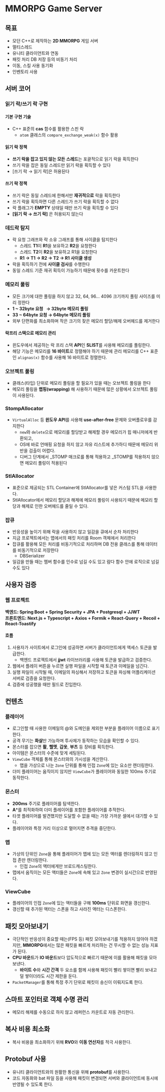 # MMORPG Game Server

## 목표

- 모던 C++로 제작하는 **2D MMORPG** 게임 서버
- 멀티스레드
- 유니티 클라이언트와 연동
- 패킷 처리 DB 저장 등의 비동기 처리
- 이동, 스킬 사용 동기화
- 인벤토리 사용

## 서버 코어

### 읽기 락/쓰기 락 구현

#### 기본 구현 기술
- C++ 표준의 **cas** 함수를 활용한 스핀 락
  - `atom` 클래스의 `compare_exchange_weak(x)` 함수 활용

#### 읽기 락 정책
- **쓰기 락을 잡고 있지 않는 모든 스레드**는 포괄적으로 읽기 락을 획득한다
- 쓰기 락을 잡은 동일 스레드만 읽기 락을 획득할 수 있다
- [쓰기 락 → 읽기 락]은 허용된다

#### 쓰기 락 정책
- 쓰기 락은 동일 스레드에 한해서만 **재귀적으로** 락을 획득한다
- 쓰기 락을 획득하면 다른 스레드가 쓰기 락을 획득할 수 없다
- 락 플래그가 **EMPTY** 상태일 때만 쓰기 락을 획득할 수 있다
- **[읽기 락 → 쓰기 락]** 은 허용되지 않는다

### 데드락 탐지
- 락 요청 그래프와 락 소유 그래프를 통해 사이클을 탐지한다
  - 스레드 **T1**이 **R1**을 보유하고 **R2**을 요청한다
  - 스레드 **T2**이 **R2**을 보유하고 R1을 요청한다
  - **R1 → T1 → R2 → T2 → R1 사이클 생성**
- 락을 획득하기 전에 **사이클 검사**를 수행한다
- 동일 스레드 기준 재귀 획득이 가능하기 때문에 횟수를 카운트한다

### 메모리 풀링
- 모든 크기에 대한 풀링을 하지 않고 32, 64, 96... 4096 크기까지 풀링 사이즈를 미리 정한다
- **1 ~ 32byte 요청 &nbsp;&nbsp;→ 32byte 메모리 풀링**
- **33 ~ 64byte 요청  → 64byte 메모리 풀링**
- 외부 단편화를 최소화하며 작은 크기의 잦은 메모리 할당/해제 오버헤드를 제거한다

#### 락프리 스택으로 메모리 관리
- 윈도우에서 제공하는 락 프리 스택 **API**인 **SLIST**를 사용해 메모리를 풀링한다.
- 해당 기능은 메모리를 **16 바이트**로 정렬해야 하기 때문에 관리 메모리를 C++ 표준인 `alignas(x)` 함수를 사용해 16 바이트로 정렬한다.

### 오브젝트 풀링
- 클래스(타입) 단위로 메모리 풀링을 할 필요가 있을 때는 오브젝트 풀링을 한다
- 메모리 풀링을 **랩핑(wrapping)** 해 사용하기 때문에 많은 상황에서 오브젝트 풀링이 사용된다.

### StompAllocator
- `VirtualAlloc` 등 **윈도우 API**를 사용해 **use-after-free** 문제와 오버플로우를 감지한다
  - `new`와 `delete`으로 메모리를 할당받고 해제할 경우 메모리가 힙 매니저에게 반환되고,
  - OS에 바로 언매핑 요청을 하지 않고 자유 리스트에 추가하디 때문에 메모리 위반을 검출이 어렵다.
  - 디버그 단계에서 _STOMP 매크로를 통해 적용하고 _STOMP를 적용하지 않으면 메모리 풀링이 적용된다

### StlAllocator
- 표준으로 제공되는 STL Container에 StlAllocator를 넣은 커스텀 STL을 사용한다.
- StlAllocator에서 메모리 할당과 해제에 메모리 풀링이 사용되기 때문에 메모리 할당과 해제로 인한 오버헤드를 줄일 수 있다.

### 잡큐
- 반응성을 높이기 위해 락을 사용하지 않고 일감을 큐에서 순차 처리한다
- 지금 프로젝트에서는 맵에서의 패킷 처리를 Room 객체에서 처리한다
- 잡큐를 활용해 모든 처리를 비동기적으로 처리하며 DB 전용 클래스를 통해 데이터를 비동기적으로 저장한다
  - DBSerializer
- 일감을 만들 때는 멤버 함수를 인수로 넘길 수도 있고 람다 함수 안에 로직으로 넘길 수도 있다

## 사용자 검증
### 웹 프로젝트
**백엔드: Spring Boot + Spring Security + JPA + Postgresql + JJWT**  
**프론트엔드: Next.js + Typescript + Axios + Formik + React-Query + Recoil + React-Toastify**

#### 흐름
1. 사용자가 사이트에서 로그인에 성공하면 서버가 클라이언트에게 액세스 토큰을 발급한다.
    - 백엔드 프로젝트에서 **jjwt** 라이브러리를 사용해 토큰을 발급하고 검증한다.
2. 웹에서 플레이 버튼을 누르면 실행 파일을 시작할 때 토큰과 이메일을 넘긴다.
3. 실행 파일이 시작될 때, 이메일의 파싱해서 저장하고 토큰을 파싱해 어플리케이션 서버로 검증을 요청한다.
4. 검증에 성공했을 때만 필드로 진입한다.

## 컨텐츠
### 플레이어
- 로그인할 때 사용한 이메일의 @와 도메인을 제외한 부분을 플레이어 이름으로 표기한다.
- 공격 무기는 **화살**만 가능하며 투사체가 동작하는 모습을 확인할 수 있다.
- 몬스터를 잡으면 **활**, **헬멧**, **갑옷**, **부츠** 등 장비를 획득한다.
- 아이템은 몬스터의 수준에 맞게 세팅된다.
- `ViewCube` 객체를 통해 몬스터와의 가시성을 계산한다.
  - 맵을 가상으로 나눈 `Zone` 단위를 통해 인접 `Zone`에 있는 요소만 렌더링한다.
- 더미 플레이어는 움직이지 않지만 `ViewCube`가 플레이어와 동일한 100ms 주기로 동작한다.

### 몬스터
- **200ms** 주기로 플레이어를 탐색한다.
- **A***를 최적화하여 더미 플레이어를 포함한 플레이어를 추적한다.
- 타겟 플레이어를 발견했지만 도달할 수 없을 때는 가장 가까운 셀에서 대기할 수 있다.
- 플레이어와 특정 거리 이상으로 멀어지면 추격을 중단한다.

### 맵
- 가상의 단위인 `Zone`을 통해 플레이어가 맵에 있는 모든 액터를 렌더링하지 않고 인접 존만 렌더링한다.
  - 인접 `Zone`의 액터에게만 브로드캐스팅한다.
- 맵에서 움직이는 모든 액터들은 `Zone`에 속해 있고 `Zone` 변경이 실시간으로 반영된다.

### ViewCube
- 플레이어의 인접 `Zone`에 있는 액터들을 구해 **100ms** 단위로 화면을 갱신한다.
- 갱신할 때 추가된 액터는 스폰을 하고 사라진 액터는 디스폰한다.

## 패킷 모아보내기
- 극단적인 반응성이 중요할 때는(FPS 등) 패킷 모아보내기를 적용하지 않아야 하겠지만, **MMORPG**에서는 많은 패킷을 빠르게 처리하는 건 무시할 수 없는 성능 지표가 된다.
- **CPU 바운드**가 **IO 바운드**보다 압도적으로 빠르기 때문에 이를 활용해 패킷을 모아보낸다.
  - **바이트 수**와 **시간 간격** 두 요소를 함께 사용해 패킷이 빨리 쌓이면 빨리 보내고 덜 쌓이더라도 시간 제한을 둔다.
- `PacketManager`를 통해 특정 주기 단위로 패킷이 송신이 이뤄지도록 한다.

## 스마트 포인터로 객체 수명 관리
- 메모리 해제를 수동으로 하지 않고 레퍼런스 카운트로 자동 관리한다.

## 복사 비용 최소화
- 복사 비용을 최소화하기 위해 **RVO**와 **이동 연산자**를 적극 사용한다.

## Protobuf 사용
- 유니티 클라이언트와의 원활한 통신을 위해 **protobuf**를 사용한다.
- 코드 자동화와 bat 파일 등을 사용해 패킷이 변경되면 서버와 클라이언트에 동시에 반영될 수 있도록 한다.
